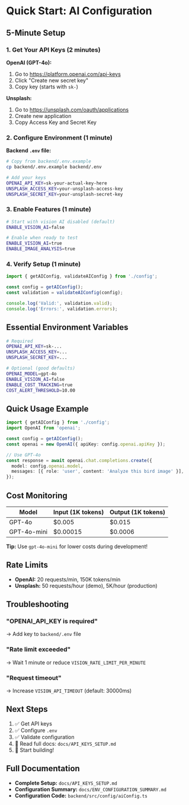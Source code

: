 # Quick Start: AI Configuration

## 5-Minute Setup

### 1. Get Your API Keys (2 minutes)

**OpenAI (GPT-4o):**
1. Go to https://platform.openai.com/api-keys
2. Click "Create new secret key"
3. Copy key (starts with `sk-`)

**Unsplash:**
1. Go to https://unsplash.com/oauth/applications
2. Create new application
3. Copy Access Key and Secret Key

### 2. Configure Environment (1 minute)

**Backend `.env` file:**
```bash
# Copy from backend/.env.example
cp backend/.env.example backend/.env

# Add your keys
OPENAI_API_KEY=sk-your-actual-key-here
UNSPLASH_ACCESS_KEY=your-unsplash-access-key
UNSPLASH_SECRET_KEY=your-unsplash-secret-key
```

### 3. Enable Features (1 minute)

```bash
# Start with vision AI disabled (default)
ENABLE_VISION_AI=false

# Enable when ready to test
ENABLE_VISION_AI=true
ENABLE_IMAGE_ANALYSIS=true
```

### 4. Verify Setup (1 minute)

```typescript
import { getAIConfig, validateAIConfig } from './config';

const config = getAIConfig();
const validation = validateAIConfig(config);

console.log('Valid:', validation.valid);
console.log('Errors:', validation.errors);
```

## Essential Environment Variables

```bash
# Required
OPENAI_API_KEY=sk-...
UNSPLASH_ACCESS_KEY=...
UNSPLASH_SECRET_KEY=...

# Optional (good defaults)
OPENAI_MODEL=gpt-4o
ENABLE_VISION_AI=false
ENABLE_COST_TRACKING=true
COST_ALERT_THRESHOLD=10.00
```

## Quick Usage Example

```typescript
import { getAIConfig } from './config';
import OpenAI from 'openai';

const config = getAIConfig();
const openai = new OpenAI({ apiKey: config.openai.apiKey });

// Use GPT-4o
const response = await openai.chat.completions.create({
  model: config.openai.model,
  messages: [{ role: 'user', content: 'Analyze this bird image' }],
});
```

## Cost Monitoring

| Model | Input (1K tokens) | Output (1K tokens) |
|-------|------------------|-------------------|
| GPT-4o | $0.005 | $0.015 |
| GPT-4o-mini | $0.00015 | $0.0006 |

**Tip:** Use `gpt-4o-mini` for lower costs during development!

## Rate Limits

- **OpenAI:** 20 requests/min, 150K tokens/min
- **Unsplash:** 50 requests/hour (demo), 5K/hour (production)

## Troubleshooting

### "OPENAI_API_KEY is required"
→ Add key to `backend/.env` file

### "Rate limit exceeded"
→ Wait 1 minute or reduce `VISION_RATE_LIMIT_PER_MINUTE`

### "Request timeout"
→ Increase `VISION_API_TIMEOUT` (default: 30000ms)

## Next Steps

1. ✅ Get API keys
2. ✅ Configure `.env`
3. ✅ Validate configuration
4. 📖 Read full docs: `docs/API_KEYS_SETUP.md`
5. 🚀 Start building!

## Full Documentation

- **Complete Setup:** `docs/API_KEYS_SETUP.md`
- **Configuration Summary:** `docs/ENV_CONFIGURATION_SUMMARY.md`
- **Configuration Code:** `backend/src/config/aiConfig.ts`
